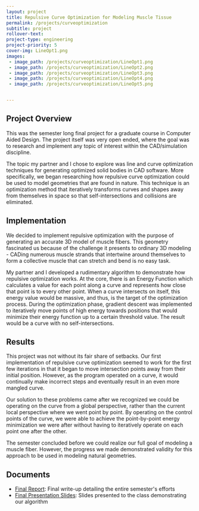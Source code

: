 ```yaml
---
layout: project
title: Repulsive Curve Optimization for Modeling Muscle Tissue
permalink: /projects/curveoptimization
subtitle: project
rollover-text:
project-type: engineering
project-priority: 5
cover-img: LineOpt1.png
images:
 - image_path: /projects/curveoptimization/LineOpt1.png
 - image_path: /projects/curveoptimization/LineOpt2.png
 - image_path: /projects/curveoptimization/LineOpt3.png
 - image_path: /projects/curveoptimization/LineOpt4.png
 - image_path: /projects/curveoptimization/LineOpt5.png


---
```


## Project Overview
This was the semester long final project for a graduate course in Computer Aided Design. The project itself was very open ended, where the goal was to research and implement any topic of interest within the CAD/simulation discipline.

The topic my partner and I chose to explore was line and curve optimization techniques for generating optimized solid bodies in CAD software. More specifically, we began researching how repulsive curve optimization could be used to model geometries that are found in nature. This technique is an optimization method that iteratively transforms curves and shapes away from themselves in space so that self-intersections and collisions are eliminated.

## Implementation
We decided to implement repulsive optimization with the purpose of generating an accurate 3D model of muscle fibers. This geometry fascinated us because of the challenge it presents to ordinary 3D modeling - CADing numerous muscle strands that intertwine around themselves to form a collective muscle that can stretch and bend is no easy task.

My partner and I developed a rudimentary algorithm to demonstrate how repulsive optimization works. At the core, there is an Energy Function which calculates a value for each point along a curve and represents how close that point is to every other point. When a curve intersects on itself, this energy value would be massive, and thus, is the target of the optimization process. During the optimization phase, gradient descent was implemented to iteratively move points of high energy towards positions that would minimize their energy function up to a certain threshold value. The result would be a curve with no self-intersections.

## Results

This project was not without its fair share of setbacks. Our first implementation of repulsive curve optimization seemed to work for the first few iterations in that it began to move intersection points away from their initial position. However, as the program operated on a curve, it would continually make incorrect steps and eventually result in an even more mangled curve.

Our solution to these problems came after we recognized we could be operating on the curve from a global perspective, rather than the current local perspective where we went point by point. By operating on the control points of the curve, we were able to achieve the point-by-point energy minimization we were after without having to iteratively operate on each point one after the other.

The semester concluded before we could realize our full goal of modeling a muscle fiber. However, the progress we made demonstrated validity for this approach to be used in modeling natural geometries.

## Documents

* [Final Report](/projects/curveoptimization/FinalReport.pdf): Final write-up detailing the entire semester's efforts
* [Final Presentation Slides](/projects/curveoptimization/FinalPres.pdf): Slides presented to the class demonstrating our algorithm




